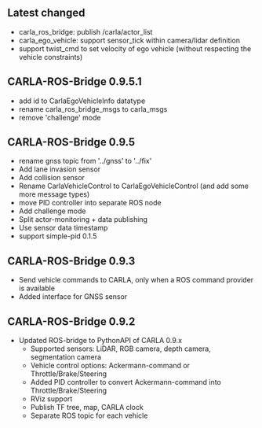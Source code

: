 ## Latest changed

* carla_ros_bridge: publish /carla/actor_list
* carla_ego_vehicle: support sensor_tick within camera/lidar definition
* support twist_cmd to set velocity of ego vehicle (without respecting the vehicle constraints)

## CARLA-ROS-Bridge 0.9.5.1

* add id to CarlaEgoVehicleInfo datatype
* rename carla_ros_bridge_msgs to carla_msgs
* remove 'challenge' mode

## CARLA-ROS-Bridge 0.9.5

* rename gnss topic from '../gnss' to '../fix'
* Add lane invasion sensor
* Add collision sensor
* Rename CarlaVehicleControl to CarlaEgoVehicleControl (and add some more message types)
* move PID controller into separate ROS node
* Add challenge mode
* Split actor-monitoring + data publishing
* Use sensor data timestamp
* support simple-pid 0.1.5


## CARLA-ROS-Bridge 0.9.3

* Send vehicle commands to CARLA, only when a ROS command provider is available
* Added interface for GNSS sensor


## CARLA-ROS-Bridge 0.9.2

* Updated ROS-bridge to PythonAPI of CARLA 0.9.x
  * Supported sensors: LiDAR, RGB camera, depth camera, segmentation camera
  * Vehicle control options: Ackermann-command or Throttle/Brake/Steering
  * Added PID controller to convert Ackermann-command into Throttle/Brake/Steering
  * RViz support
  * Publish TF tree, map, CARLA clock
  * Separate ROS topic for each vehicle
